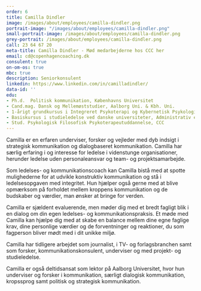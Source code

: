 ```yaml
---
order: 6
title: Camilla Dindler
image: /images/about/employees/camilla-dindler.png
portrait-image: "/images/about/employees/camilla-dindler.png"
small-portrait-image: /images/about/employees/camilla-dindler.png
grey-portrait: /images/about/employees/camilla-dindler.png
call: 23 64 67 20
meta-title: Camilla Dindler - Mød medarbejderne hos CCC her
email: cd@copenhagencoaching.dk
consulent: true
on-om-os: true
mbc: true
description: Seniorkonsulent
linkedin: https://www.linkedin.com/in/camilladindler/
data-id: ''
edu:
- Ph.d.  Politisk kommunikation, Københavns Universitet
- Cand.mag. Dansk og Mellemøststudier, Aalborg Uni. & Kbh. Uni.
- 1-årigt grundkursus i Integreret Psykoterapi og Kybernetisk Psykologi, Vedfeltinstituttet. 
- Basiskursus i studieledelse ved danske universiteter, Administrativ efteruddannelse for universitetsansatte (AEU), Syddansk Universitet
- Stud. Psykologisk Filosofisk Psykoterapeutuddannelse, CCC 
---
```

Camilla er en erfaren underviser, forsker og vejleder med dyb indsigt i strategisk kommunikation og dialogbaseret kommunikation. Camilla har særlig erfaring i og interesse for ledelse i videnstunge organisationer, herunder ledelse uden personaleansvar og team- og projektsamarbejde.

Som ledelses- og kommunikationscoach kan Camilla bistå med at spotte mulighederne for at udvikle konstruktiv kommunikation og stå i ledelsesopgaven med integritet. Hun hjælper også gerne med at blive opmærksom på forholdet mellem kroppens kommunikation og de budskaber og værdier, man ønsker at bringe for verden.

Camilla er sjældent evaluerende, men møder dig med et bredt fagligt blik i en dialog om din egen ledelses- og kommunikationspraksis. Et møde med Camilla kan hjælpe dig med at skabe en balance mellem dine egne faglige krav, dine personlige værdier og de forventninger og reaktioner, du som fagperson bliver mødt med i dit unikke miljø.

Camilla har tidligere arbejdet som journalist, i TV- og forlagsbranchen samt som forsker, kommunikationskonsulent, underviser og med projekt- og studieledelse.

Camilla er også deltidsansat som lektor på Aalborg Universitet, hvor hun underviser og forsker i kommunikation, særligt dialogisk kommunikation, kropssprog samt politisk og strategisk kommunikation.